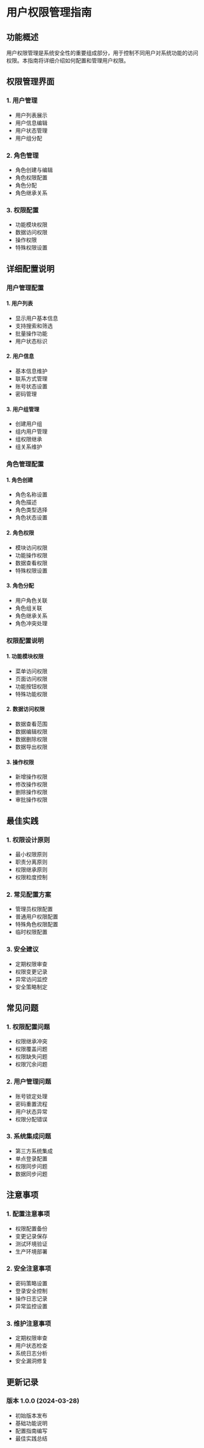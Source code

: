 # 用户权限管理指南

## 功能概述
用户权限管理是系统安全性的重要组成部分，用于控制不同用户对系统功能的访问权限。本指南将详细介绍如何配置和管理用户权限。

## 权限管理界面

### 1. 用户管理
- 用户列表展示
- 用户信息编辑
- 用户状态管理
- 用户组分配

### 2. 角色管理
- 角色创建与编辑
- 角色权限配置
- 角色分配
- 角色继承关系

### 3. 权限配置
- 功能模块权限
- 数据访问权限
- 操作权限
- 特殊权限设置

## 详细配置说明

### 用户管理配置

#### 1. 用户列表
- 显示用户基本信息
- 支持搜索和筛选
- 批量操作功能
- 用户状态标识

#### 2. 用户信息
- 基本信息维护
- 联系方式管理
- 账号状态设置
- 密码管理

#### 3. 用户组管理
- 创建用户组
- 组内用户管理
- 组权限继承
- 组关系维护

### 角色管理配置

#### 1. 角色创建
- 角色名称设置
- 角色描述
- 角色类型选择
- 角色状态设置

#### 2. 角色权限
- 模块访问权限
- 功能操作权限
- 数据查看权限
- 特殊权限设置

#### 3. 角色分配
- 用户角色关联
- 角色组关联
- 角色继承关系
- 角色冲突处理

### 权限配置说明

#### 1. 功能模块权限
- 菜单访问权限
- 页面访问权限
- 功能按钮权限
- 特殊功能权限

#### 2. 数据访问权限
- 数据查看范围
- 数据编辑权限
- 数据删除权限
- 数据导出权限

#### 3. 操作权限
- 新增操作权限
- 修改操作权限
- 删除操作权限
- 审批操作权限

## 最佳实践

### 1. 权限设计原则
- 最小权限原则
- 职责分离原则
- 权限继承原则
- 权限粒度控制

### 2. 常见配置方案
- 管理员权限配置
- 普通用户权限配置
- 特殊角色权限配置
- 临时权限配置

### 3. 安全建议
- 定期权限审查
- 权限变更记录
- 异常访问监控
- 安全策略制定

## 常见问题

### 1. 权限配置问题
- 权限继承冲突
- 权限覆盖问题
- 权限缺失问题
- 权限冗余问题

### 2. 用户管理问题
- 账号锁定处理
- 密码重置流程
- 用户状态异常
- 权限分配错误

### 3. 系统集成问题
- 第三方系统集成
- 单点登录配置
- 权限同步问题
- 数据同步问题

## 注意事项

### 1. 配置注意事项
- 权限配置备份
- 变更记录保存
- 测试环境验证
- 生产环境部署

### 2. 安全注意事项
- 密码策略设置
- 登录安全控制
- 操作日志记录
- 异常监控设置

### 3. 维护注意事项
- 定期权限审查
- 用户状态检查
- 系统日志分析
- 安全漏洞修复

## 更新记录

### 版本 1.0.0 (2024-03-28)
- 初始版本发布
- 基础功能说明
- 配置指南编写
- 最佳实践总结 